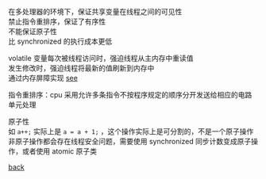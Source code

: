 在多处理器的环境下，保证共享变量在线程之间的可见性  
禁止指令重排序，保证了有序性  
不能保证原子性  
比 synchronized 的执行成本更低  

volatile 变量每次被线程访问时，强迫线程从主内存中重读值  
发生修改时，强迫线程将最新的值刷新到内存中  
通过内存屏障实现 [see](4/1.md)  

指令重排序：cpu 采用允许多条指令不按程序规定的顺序分开发送给相应的电路单元处理  

原子性  
如 `a++;` 实际上是 `a = a + 1;` ，这个操作实际上是可分割的，不是一个原子操作  
非原子操作都会存在线程安全问题，需要使用 synchronized 同步计数变成原子操作，或者使用 atomic 原子类  

[back](../13.md)  